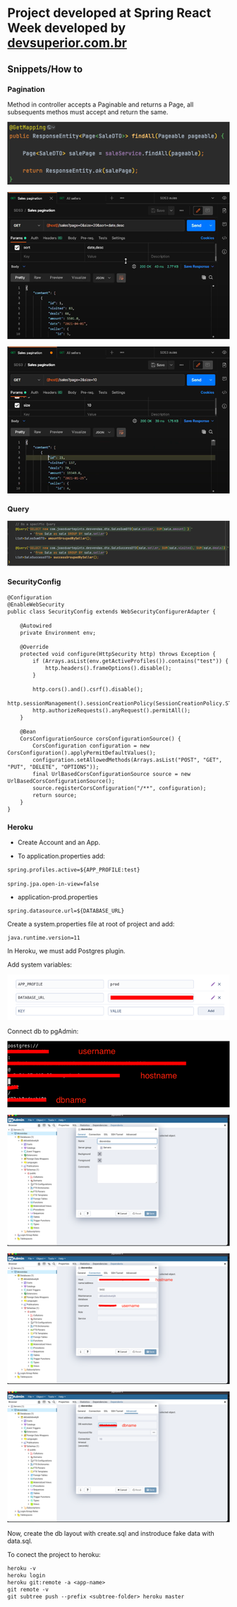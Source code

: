 # Project developed at Spring React Week developed by [devsuperior.com.br](https://devsuperior.com.br)

## Snippets/How to

### Pagination

Method in controller accepts a Paginable and returns a Page, all subsequents methos must accept and return the same.

![controller-pagination](./assets/controller-pagination.png)

![pagination-1](./assets/pagination-1.png)

![pagination-2](./assets/pagination-2.png)

### Query

![query](./assets/query.png)

### SecurityConfig

```
@Configuration
@EnableWebSecurity
public class SecurityConfig extends WebSecurityConfigurerAdapter {

    @Autowired
    private Environment env;

    @Override
    protected void configure(HttpSecurity http) throws Exception {
        if (Arrays.asList(env.getActiveProfiles()).contains("test")) {
            http.headers().frameOptions().disable();
        }

        http.cors().and().csrf().disable();
        http.sessionManagement().sessionCreationPolicy(SessionCreationPolicy.STATELESS);
        http.authorizeRequests().anyRequest().permitAll();
    }

    @Bean
    CorsConfigurationSource corsConfigurationSource() {
        CorsConfiguration configuration = new CorsConfiguration().applyPermitDefaultValues();
        configuration.setAllowedMethods(Arrays.asList("POST", "GET", "PUT", "DELETE", "OPTIONS"));
        final UrlBasedCorsConfigurationSource source = new UrlBasedCorsConfigurationSource();
        source.registerCorsConfiguration("/**", configuration);
        return source;
    }
}
```

### Heroku

- Create Account and an App.

- To application.properties add:

```
spring.profiles.active=${APP_PROFILE:test}

spring.jpa.open-in-view=false
```

 - application-prod.properties

```
spring.datasource.url=${DATABASE_URL}
```

Create a system.properties file at root of project and add:

```
java.runtime.version=11
```

In Heroku, we must add Postgres plugin.

Add system variables:

![system-variables](./assets/system-variables.png)

Connect db to pgAdmin:

![db-data](./assets/db-data.png)

![pgAdmin-1](./assets/pgAdmin-1.png)

![pgAdmin-2](./assets/pgAdmin-2.png)

![pgAdmin-3](./assets/pgAdmin-3.png)

Now, create the db layout with create.sql and instroduce fake data with data.sql.

To conect the project to heroku:

```
heroku -v
heroku login
heroku git:remote -a <app-name>
git remote -v
git subtree push --prefix <subtree-folder> heroku master
```